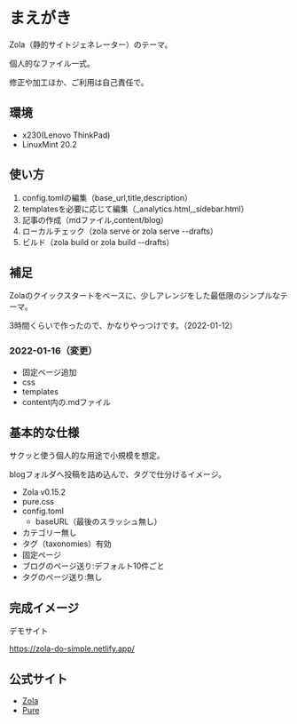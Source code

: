 # まえがき

Zola（静的サイトジェネレーター）のテーマ。

個人的なファイル一式。

修正や加工ほか、ご利用は自己責任で。


## 環境

- x230(Lenovo ThinkPad)
- LinuxMint 20.2


## 使い方

1. config.tomlの編集（base_url,title,description）
2. templatesを必要に応じて編集（_analytics.html,_sidebar.html）
3. 記事の作成（mdファイル,content/blog）
4. ローカルチェック（zola serve or zola serve --drafts）
5. ビルド（zola build or zola build --drafts）


## 補足

Zolaのクイックスタートをベースに、少しアレンジをした最低限のシンプルなテーマ。

3時間くらいで作ったので、かなりやっつけです。（2022-01-12）


### 2022-01-16（変更）

- 固定ページ追加
- css
- templates
- content内の.mdファイル


## 基本的な仕様

サクッと使う個人的な用途で小規模を想定。

blogフォルダへ投稿を詰め込んで、タグで仕分けるイメージ。

- Zola v0.15.2
- pure.css
- config.toml
	- baseURL（最後のスラッシュ無し）
- カテゴリー無し
- タグ（taxonomies）有効
- 固定ページ
- ブログのページ送り:デフォルト10件ごと
- タグのページ送り:無し


## 完成イメージ

デモサイト

https://zola-do-simple.netlify.app/


## 公式サイト

- [Zola](https://www.getzola.org/)
- [Pure](https://purecss.io/)


